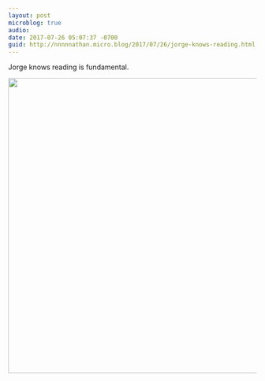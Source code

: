 ```yaml
---
layout: post
microblog: true
audio: 
date: 2017-07-26 05:07:37 -0700
guid: http://nnnnnathan.micro.blog/2017/07/26/jorge-knows-reading.html
---
```

Jorge knows reading is fundamental.

<img src="http://nnnnnathan.micro.blog/uploads/2017/6890e870f2.jpg" width="600" height="600" />
